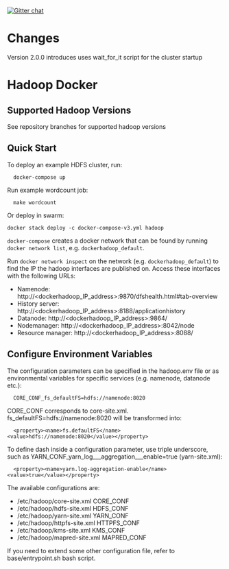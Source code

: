 [![Gitter chat](https://badges.gitter.im/gitterHQ/gitter.png)](https://gitter.im/big-data-europe/Lobby)

# Changes

Version 2.0.0 introduces uses wait_for_it script for the cluster startup

# Hadoop Docker

## Supported Hadoop Versions

See repository branches for supported hadoop versions

## Quick Start

To deploy an example HDFS cluster, run:

```
  docker-compose up
```

Run example wordcount job:

```
  make wordcount
```

Or deploy in swarm:

```
docker stack deploy -c docker-compose-v3.yml hadoop
```

`docker-compose` creates a docker network that can be found by running `docker network list`,
e.g. `dockerhadoop_default`.

Run `docker network inspect` on the network (e.g. `dockerhadoop_default`) to find the IP the hadoop interfaces are
published on. Access these interfaces with the following URLs:

* Namenode: http://<dockerhadoop_IP_address>:9870/dfshealth.html#tab-overview
* History server: http://<dockerhadoop_IP_address>:8188/applicationhistory
* Datanode: http://<dockerhadoop_IP_address>:9864/
* Nodemanager: http://<dockerhadoop_IP_address>:8042/node
* Resource manager: http://<dockerhadoop_IP_address>:8088/

## Configure Environment Variables

The configuration parameters can be specified in the hadoop.env file or as environmental variables for specific
services (e.g. namenode, datanode etc.):

```
  CORE_CONF_fs_defaultFS=hdfs://namenode:8020
```

CORE_CONF corresponds to core-site.xml. fs_defaultFS=hdfs://namenode:8020 will be transformed into:

```
  <property><name>fs.defaultFS</name><value>hdfs://namenode:8020</value></property>
```

To define dash inside a configuration parameter, use triple underscore, such as
YARN_CONF_yarn_log___aggregation___enable=true (yarn-site.xml):

```
  <property><name>yarn.log-aggregation-enable</name><value>true</value></property>
```

The available configurations are:

* /etc/hadoop/core-site.xml CORE_CONF
* /etc/hadoop/hdfs-site.xml HDFS_CONF
* /etc/hadoop/yarn-site.xml YARN_CONF
* /etc/hadoop/httpfs-site.xml HTTPFS_CONF
* /etc/hadoop/kms-site.xml KMS_CONF
* /etc/hadoop/mapred-site.xml MAPRED_CONF

If you need to extend some other configuration file, refer to base/entrypoint.sh bash script.
